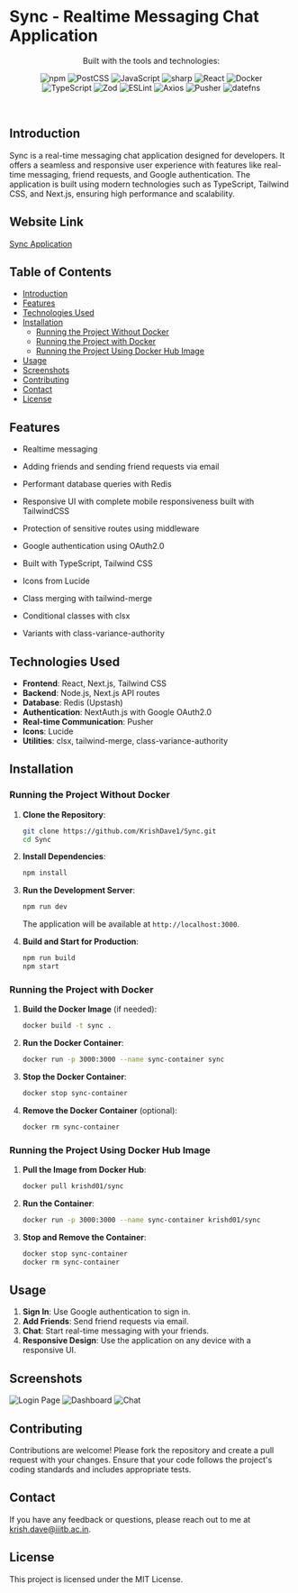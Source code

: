 # Sync - Realtime Messaging Chat Application

<p align="center">
	<!-- local repository, no metadata badges. --></p>
<p align="center">Built with the tools and technologies:</p>
<p align="center">
	<img src="https://img.shields.io/badge/npm-CB3837.svg?style=default&logo=npm&logoColor=white" alt="npm">
	<img src="https://img.shields.io/badge/PostCSS-DD3A0A.svg?style=default&logo=PostCSS&logoColor=white" alt="PostCSS">
	<img src="https://img.shields.io/badge/JavaScript-F7DF1E.svg?style=default&logo=JavaScript&logoColor=black" alt="JavaScript">
	<img src="https://img.shields.io/badge/sharp-99CC00.svg?style=default&logo=sharp&logoColor=white" alt="sharp">
	<img src="https://img.shields.io/badge/React-61DAFB.svg?style=default&logo=React&logoColor=black" alt="React">
	<img src="https://img.shields.io/badge/Docker-2496ED.svg?style=default&logo=Docker&logoColor=white" alt="Docker">
	<br>
	<img src="https://img.shields.io/badge/TypeScript-3178C6.svg?style=default&logo=TypeScript&logoColor=white" alt="TypeScript">
	<img src="https://img.shields.io/badge/Zod-3E67B1.svg?style=default&logo=Zod&logoColor=white" alt="Zod">
	<img src="https://img.shields.io/badge/ESLint-4B32C3.svg?style=default&logo=ESLint&logoColor=white" alt="ESLint">
	<img src="https://img.shields.io/badge/Axios-5A29E4.svg?style=default&logo=Axios&logoColor=white" alt="Axios">
	<img src="https://img.shields.io/badge/Pusher-300D4F.svg?style=default&logo=Pusher&logoColor=white" alt="Pusher">
	<img src="https://img.shields.io/badge/datefns-770C56.svg?style=default&logo=date-fns&logoColor=white" alt="datefns">
</p>

<br />

## Introduction
Sync is a real-time messaging chat application designed for developers. It offers a seamless and responsive user experience with features like real-time messaging, friend requests, and Google authentication. The application is built using modern technologies such as TypeScript, Tailwind CSS, and Next.js, ensuring high performance and scalability.

## Website Link
[Sync Application](https://sync-gules.vercel.app/login)

## Table of Contents
- [Introduction](#introduction)
- [Features](#features)
- [Technologies Used](#technologies-used)
- [Installation](#installation)
  - [Running the Project Without Docker](#running-the-project-without-docker)
  - [Running the Project with Docker](#running-the-project-with-docker)
  - [Running the Project Using Docker Hub Image](#running-the-project-using-docker-hub-image)
- [Usage](#usage)
- [Screenshots](#screenshots)
- [Contributing](#contributing)
- [Contact](#contact)
- [License](#license)

## Features

- Realtime messaging
- Adding friends and sending friend requests via email
- Performant database queries with Redis
- Responsive UI with complete mobile responsiveness built with TailwindCSS
- Protection of sensitive routes using middleware
- Google authentication using OAuth2.0

- Built with TypeScript, Tailwind CSS
- Icons from Lucide

- Class merging with tailwind-merge
- Conditional classes with clsx
- Variants with class-variance-authority

## Technologies Used
- **Frontend**: React, Next.js, Tailwind CSS
- **Backend**: Node.js, Next.js API routes
- **Database**: Redis (Upstash)
- **Authentication**: NextAuth.js with Google OAuth2.0
- **Real-time Communication**: Pusher
- **Icons**: Lucide
- **Utilities**: clsx, tailwind-merge, class-variance-authority

## Installation

### Running the Project Without Docker

1. **Clone the Repository**:
   ```bash
   git clone https://github.com/KrishDave1/Sync.git
   cd Sync
   ```

2. **Install Dependencies**:
   ```bash
   npm install
   ```

3. **Run the Development Server**:
   ```bash
   npm run dev
   ```
   The application will be available at `http://localhost:3000`.

4. **Build and Start for Production**:
   ```bash
   npm run build
   npm start
   ```

### Running the Project with Docker

1. **Build the Docker Image** (if needed):
   ```bash
   docker build -t sync .
   ```

2. **Run the Docker Container**:
   ```bash
   docker run -p 3000:3000 --name sync-container sync
   ```

3. **Stop the Docker Container**:
   ```bash
   docker stop sync-container
   ```

4. **Remove the Docker Container** (optional):
   ```bash
   docker rm sync-container
   ```

### Running the Project Using Docker Hub Image

1. **Pull the Image from Docker Hub**:
   ```bash
   docker pull krishd01/sync
   ```

2. **Run the Container**:
   ```bash
   docker run -p 3000:3000 --name sync-container krishd01/sync
   ```

3. **Stop and Remove the Container**:
   ```bash
   docker stop sync-container
   docker rm sync-container
   ```

## Usage
1. **Sign In**: Use Google authentication to sign in.
2. **Add Friends**: Send friend requests via email.
3. **Chat**: Start real-time messaging with your friends.
4. **Responsive Design**: Use the application on any device with a responsive UI.

## Screenshots
![Login Page](screenshots/login.png)
![Dashboard](screenshots/dashboard.png)
![Chat](screenshots/chat.png)

## Contributing
Contributions are welcome! Please fork the repository and create a pull request with your changes. Ensure that your code follows the project's coding standards and includes appropriate tests.

## Contact
If you have any feedback or questions, please reach out to me at krish.dave@iiitb.ac.in.

## License
This project is licensed under the MIT License.
